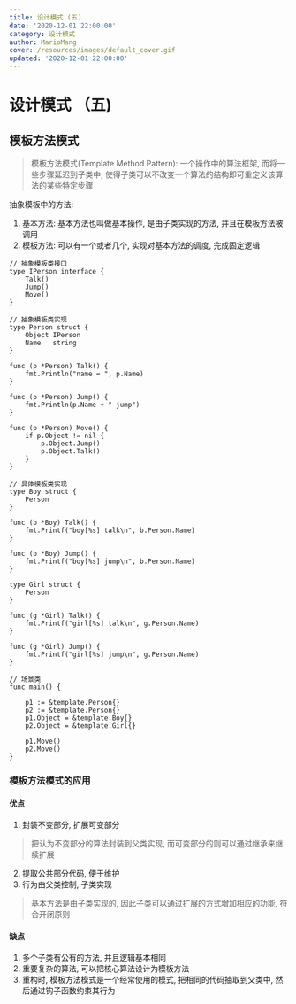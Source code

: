 ```yaml
---
title: 设计模式 (五)
date: '2020-12-01 22:00:00'
category: 设计模式
author: MarioMang
cover: /resources/images/default_cover.gif
updated: '2020-12-01 22:00:00'
---
```


# 设计模式 （五)

## 模板方法模式
> 模板方法模式(Template Method Pattern): 一个操作中的算法框架, 而将一些步骤延迟到子类中, 使得子类可以不改变一个算法的结构即可重定义该算法的某些特定步骤

抽象模板中的方法: 
1. 基本方法: 
    基本方法也叫做基本操作, 是由子类实现的方法, 并且在模板方法被调用
2. 模板方法: 
    可以有一个或者几个, 实现对基本方法的调度, 完成固定逻辑

``` Golang
// 抽象模板类接口
type IPerson interface {
	Talk()
	Jump()
	Move()
}
```

``` Golang
// 抽象模板类实现
type Person struct {
	Object IPerson
	Name   string
}

func (p *Person) Talk() {
	fmt.Println("name = ", p.Name)
}

func (p *Person) Jump() {
	fmt.Println(p.Name + " jump")
}

func (p *Person) Move() {
	if p.Object != nil {
		p.Object.Jump()
		p.Object.Talk()
	}
}
```
``` Golang
// 具体模板类实现
type Boy struct {
	Person
}

func (b *Boy) Talk() {
	fmt.Printf("boy[%s] talk\n", b.Person.Name)
}

func (b *Boy) Jump() {
	fmt.Printf("boy[%s] jump\n", b.Person.Name)
}

type Girl struct {
	Person
}

func (g *Girl) Talk() {
	fmt.Printf("girl[%s] talk\n", g.Person.Name)
}

func (g *Girl) Jump() {
	fmt.Printf("girl[%s] jump\n", g.Person.Name)
}
```
``` Golang
// 场景类
func main() {

	p1 := &template.Person{}
	p2 := &template.Person{}
	p1.Object = &template.Boy{}
	p2.Object = &template.Girl{}

	p1.Move()
	p2.Move()
}
```


### 模板方法模式的应用

#### 优点
1. 封装不变部分, 扩展可变部分
> 把认为不变部分的算法封装到父类实现, 而可变部分的则可以通过继承来继续扩展
2. 提取公共部分代码, 便于维护
3. 行为由父类控制, 子类实现
> 基本方法是由子类实现的, 因此子类可以通过扩展的方式增加相应的功能, 符合开闭原则

#### 缺点
1. 多个子类有公有的方法, 并且逻辑基本相同
2. 重要复杂的算法, 可以把核心算法设计为模板方法
3. 重构时, 模板方法模式是一个经常使用的模式, 把相同的代码抽取到父类中, 然后通过钩子函数约束其行为

